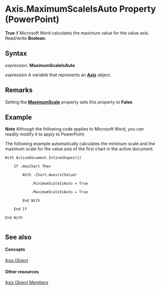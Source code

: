 
# Axis.MaximumScaleIsAuto Property (PowerPoint)

 **True** if Microsoft Word calculates the maximum value for the value axis. Read/write **Boolean**.


## Syntax

 _expression_. **MaximumScaleIsAuto**

 _expression_ A variable that represents an **[Axis](38d5e006-ac32-7bdb-f9f0-e8a858dcbf49.md)** object.


## Remarks

Setting the  **[MaximumScale](cb0588ce-0685-77ac-da06-75a913f90e41.md)** property sets this property to **False**.


## Example




 **Note**  Although the following code applies to Microsoft Word, you can readily modify it to apply to PowerPoint.

The following example automatically calculates the minimum scale and the maximum scale for the value axis of the first chart in the active document.




```
With ActiveDocument.InlineShapes(1)

    If .HasChart Then

        With .Chart.Axes(xlValue)

            .MinimumScaleIsAuto = True

            .MaximumScaleIsAuto = True

        End With

    End If

End With


```


## See also


#### Concepts


[Axis Object](38d5e006-ac32-7bdb-f9f0-e8a858dcbf49.md)
#### Other resources


[Axis Object Members](6c4c7cca-d62e-a7c0-b724-30d1be8a44c9.md)
